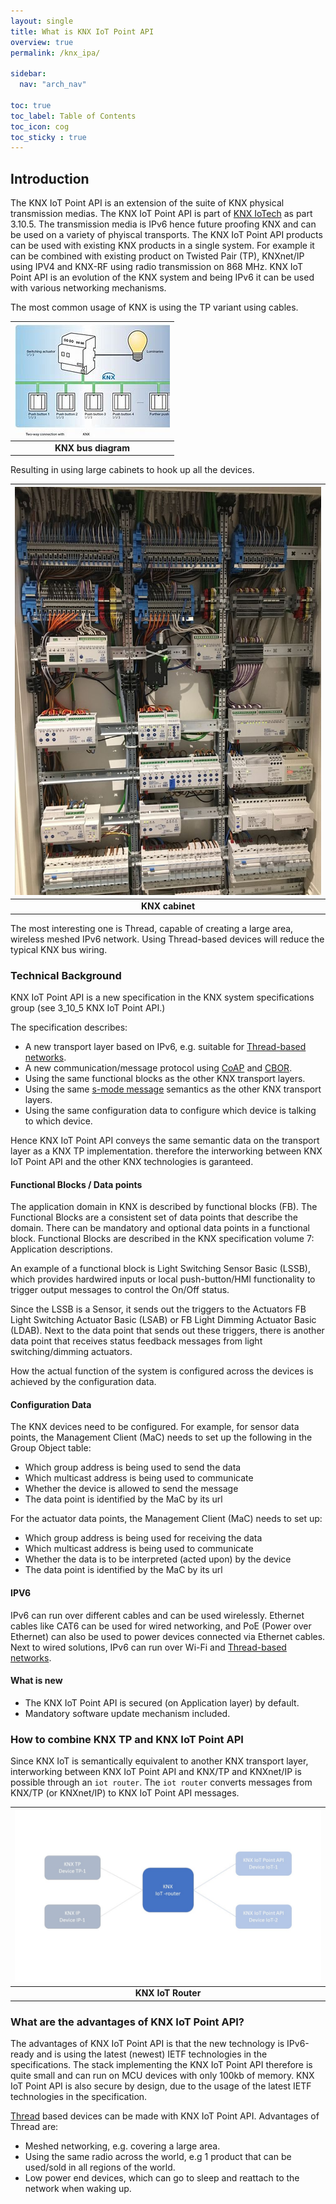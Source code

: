 ```yaml
---
layout: single
title: What is KNX IoT Point API
overview: true
permalink: /knx_ipa/

sidebar:
  nav: "arch_nav"

toc: true
toc_label: Table of Contents
toc_icon: cog
toc_sticky : true
---
```


## Introduction

The KNX IoT Point API is an extension of the suite of KNX physical transmission medias.
The KNX IoT Point API is part of [KNX IoTech](https://www.knx-iotech.org/) as part 3.10.5.
The transmission media is IPv6 hence future proofing KNX and can be used on a variety of phyiscal transports.
The KNX IoT Point API products can be used with existing KNX products in a single system.
For example it can be combined with existing product on Twisted Pair (TP), KNXnet/IP using IPV4 and KNX-RF using radio transmission on 868 MHz.
KNX IoT Point API is an evolution of the KNX system and being IPv6 it can be used with various networking mechanisms.

The most common usage of KNX is using the TP variant using cables.

| ![Knx bus diagram ](/assets/images/OIP.jpg) |
|:--:|
| <b>KNX bus diagram</b>|

Resulting in using large cabinets to hook up all the devices.

| ![Knx bus cabinet ](/assets/images/knx-cabinet.jpg) |
|:--:|
| <b>KNX cabinet</b>|

The most interesting one is Thread, capable of creating a large area, wireless meshed IPv6 network.
Using Thread-based devices will reduce the typical KNX bus wiring.

### Technical Background

KNX IoT Point API is a new specification in the KNX system specifications group (see 3_10_5 KNX IoT Point API.)

The specification describes:

- A new transport layer based on IPv6, e.g. suitable for [Thread-based networks](https://www.threadgroup.org/).
- A new communication/message protocol using [CoAP](https://www.rfc-editor.org/rfc/rfc7252) and [CBOR](https://www.rfc-editor.org/rfc/rfc8949.html).
- Using the same functional blocks as the other KNX transport layers.
- Using the same [s-mode message](/_pages/architecture-smode.md) semantics as the other KNX transport layers.
- Using the same configuration data to configure which device is talking to which device.

Hence KNX IoT Point API conveys the same semantic data on the transport layer as a KNX TP implementation.
therefore the interworking between KNX IoT Point API and the other KNX technologies is garanteed.

#### Functional Blocks / Data points

The application domain in KNX is described by functional blocks (FB). The Functional Blocks are a consistent set of data points that describe the domain.
There can be mandatory and optional data points in a functional block.
Functional Blocks are described in the KNX specification volume 7: Application descriptions.

An example of a functional block is Light Switching Sensor Basic (LSSB), which provides hardwired inputs or local push-button/HMI functionality to trigger output messages to control the On/Off status.

Since the LSSB is a Sensor, it sends out the triggers to the Actuators FB Light Switching Actuator Basic (LSAB) or FB Light Dimming Actuator Basic (LDAB).
Next to the data point that sends out these triggers, there is another data point that receives status feedback messages from light switching/dimming actuators.

How the actual function of the system is configured across the devices is achieved by the configuration data.


#### Configuration Data

The KNX devices need to be configured. For example, for sensor data points, the Management Client (MaC) needs to set up the following in the Group Object table:

- Which group address is being used to send the data
- Which multicast address is being used to communicate
- Whether the device is allowed to send the message
- The data point is identified by the MaC by its url

For the actuator data points, the Management Client (MaC) needs to set up:

- Which group address is being used for receiving the data
- Which multicast address is being used to communicate
- Whether the data is to be interpreted (acted upon) by the device
- The data point is identified by the MaC by its url


#### IPV6

IPv6 can run over different cables and can be used wirelessly.
Ethernet cables like CAT6 can be used for wired networking, and PoE (Power over Ethernet) can also be used to power devices connected via Ethernet cables.
Next to wired solutions, IPv6 can run over Wi-Fi and [Thread-based networks](https://www.threadgroup.org/).

#### What is new

- The KNX IoT Point API is secured (on Application layer) by default.
- Mandatory software update mechanism included.

### How to combine KNX TP and KNX IoT Point API

Since KNX IoT is semantically equivalent to another KNX transport layer, interworking between KNX IoT Point API and KNX/TP and KNXnet/IP is possible through an `iot router`.
The `iot router` converts messages from KNX/TP (or KNXnet/IP) to KNX IoT Point API messages.

| ![Knx iot router ](/assets/images/iot-router.jpg) |
|:--:|
| <b>KNX IoT Router</b>|

### What are the advantages of KNX IoT Point API?

The advantages of KNX IoT Point API is that the new technology is IPv6-ready and is using the latest (newest) IETF technologies in the specifications.
The stack implementing the KNX IoT Point API therefore is quite small and can run on MCU devices with only 100kb of memory.
KNX IoT Point API is also secure by design, due to the usage of the latest IETF technologies in the specification.

[Thread](https://www.threadgroup.org/) based devices can be made with KNX IoT Point API.
Advantages of Thread are:

- Meshed networking, e.g. covering a large area.
- Using the same radio across the world, e.g 1 product that can be used/sold in all regions of the world.
- Low power end devices, which can go to sleep and reattach to the network when waking up.
